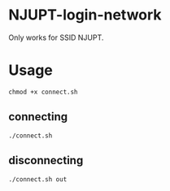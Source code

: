 # NJUPT-login-network
Only works for SSID NJUPT.
# Usage
````shell
chmod +x connect.sh
````
## connecting
````shell
./connect.sh
````
## disconnecting
````shell
./connect.sh out
````
